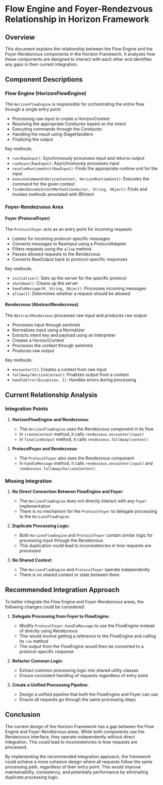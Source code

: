 # Flow Engine and Foyer-Rendezvous Relationship in Horizon Framework

## Overview

This document explains the relationship between the Flow Engine and the Foyer-Rendezvous components in the Horizon Framework. It analyzes how these components are designed to interact with each other and identifies any gaps in their current integration.

## Component Descriptions

### Flow Engine (HorizonFlowEngine)

The `HorizonFlowEngine` is responsible for orchestrating the entire flow through a single entry point:
- Processing raw input to create a HorizonContext
- Resolving the appropriate Conductor based on the intent
- Executing commands through the Conductor
- Handling the result using StageHandlers
- Finalizing the output

Key methods:
- `run(RawInput)`: Synchronously processes input and returns output
- `runAsync(RawInput)`: Asynchronously processes input
- `resolveRuntimeUnit(RawInput)`: Finds the appropriate runtime unit for the input
- `executeCommand(HorizonContext, HorizonRuntimeUnit)`: Executes the command for the given context
- `findAndInvokeIntentMethod(Conductor, String, Object)`: Finds and invokes methods annotated with @Intent

### Foyer-Rendezvous Area

#### Foyer (ProtocolFoyer)

The `ProtocolFoyer` acts as an entry point for incoming requests:
- Listens for incoming protocol-specific messages
- Converts messages to RawInput using a ProtocolAdapter
- Filters requests using the `allow` method
- Passes allowed requests to the Rendezvous
- Converts RawOutput back to protocol-specific responses

Key methods:
- `initialize()`: Sets up the server for the specific protocol
- `shutdown()`: Cleans up the server
- `handleMessage(M, String, Object)`: Processes incoming messages
- `allow(I)`: Determines whether a request should be allowed

#### Rendezvous (AbstractRendezvous)

The `AbstractRendezvous` processes raw input and produces raw output:
- Processes input through sentinels
- Normalizes input using a Normalizer
- Extracts intent key and payload using an Interpreter
- Creates a HorizonContext
- Processes the context through sentinels
- Produces raw output

Key methods:
- `encounter(I)`: Creates a context from raw input
- `fallAway(HorizonContext)`: Finalizes output from a context
- `handleError(Exception, I)`: Handles errors during processing

## Current Relationship Analysis

### Integration Points

1. **HorizonFlowEngine and Rendezvous**:
   - The `HorizonFlowEngine` uses the Rendezvous component in its flow
   - In `createContext` method, it calls `rendezvous.encounter(input)`
   - In `finalizeOutput` method, it calls `rendezvous.fallAway(context)`

2. **ProtocolFoyer and Rendezvous**:
   - The `ProtocolFoyer` also uses the Rendezvous component
   - In `handleMessage` method, it calls `rendezvous.encounter(input)` and `rendezvous.fallAway(horizonContext)`

### Missing Integration

1. **No Direct Connection Between FlowEngine and Foyer**:
   - The `HorizonFlowEngine` does not directly interact with any `Foyer` implementation
   - There is no mechanism for the `ProtocolFoyer` to delegate processing to the `HorizonFlowEngine`

2. **Duplicate Processing Logic**:
   - Both `HorizonFlowEngine` and `ProtocolFoyer` contain similar logic for processing input through the Rendezvous
   - This duplication could lead to inconsistencies in how requests are processed

3. **No Shared Context**:
   - The `HorizonFlowEngine` and `ProtocolFoyer` operate independently
   - There is no shared context or state between them

## Recommended Integration Approach

To better integrate the Flow Engine and Foyer-Rendezvous areas, the following changes could be considered:

1. **Delegate Processing from Foyer to FlowEngine**:
   - Modify `ProtocolFoyer.handleMessage` to use the FlowEngine instead of directly using Rendezvous
   - This would involve getting a reference to the FlowEngine and calling its `run` method
   - The output from the FlowEngine would then be converted to a protocol-specific response

2. **Refactor Common Logic**:
   - Extract common processing logic into shared utility classes
   - Ensure consistent handling of requests regardless of entry point

3. **Create a Unified Processing Pipeline**:
   - Design a unified pipeline that both the FlowEngine and Foyer can use
   - Ensure all requests go through the same processing steps

## Conclusion

The current design of the Horizon Framework has a gap between the Flow Engine and Foyer-Rendezvous areas. While both components use the Rendezvous interface, they operate independently without direct integration. This could lead to inconsistencies in how requests are processed.

By implementing the recommended integration approach, the framework could achieve a more cohesive design where all requests follow the same processing path, regardless of their entry point. This would improve maintainability, consistency, and potentially performance by eliminating duplicate processing logic.